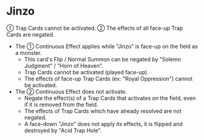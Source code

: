 # Jinzo

① Trap Cards cannot be activated. ② The effects of all face-up Trap Cards are negated.

*   The ① Continuous Effect applies while "Jinzo" is face-up on the field as a monster.
    *   This card's Flip / Normal Summon can be negated by "Solemn Judgment" / "Horn of Heaven".
    *   Trap Cards cannot be activated (played face-up).
    *   The effects of face-up Trap Cards (ex: "Royal Oppression") cannot be activated.
*   The ② Continuous Effect does not activate.
    *   Negate the effect(s) of a Trap Cards that activates on the field, even if it is removed from the field.
    *   The effects of Trap Cards which have already resolved are not negated.
    *   A face-down "Jinzo" does not apply its effects, it is flipped and destroyed by "Acid Trap Hole".
